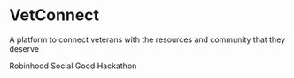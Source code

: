 # VetConnect
A platform to connect veterans with the resources and community that they deserve




Robinhood Social Good Hackathon





<!-- Overview  -->
<!-- 
    Routes = Handles all the routing
    Controller = Controls the intercommunication 
    Middleware = Functions to handle the request/errors
    Config = Configs for Databases, etc etc
    Model = Models for our tables in Mongoose database

    We will be using async handler => async, await , with our mongoDB.
    We are using Bcrypt js to hash the passwords and JWT to authenticate
    The jwt token is signed using ID for each user. 


    If the following is our get request with it's response 

    router.get('/api/menu', (req,res) => { 
        res.status(200).json({"message" : 'Get Menu'})
    })

    We have cleaned up our code in the following manner ==>
        ==> All the incoming request will be read by our Server.js and redirected to the proper Route file.

        ==> Our Route files will perform the requests such as get/post/put/delete by calling the corresponding functions from the Controller.

        ==> The Controller will then read the response and perform the function to provide the response accordingly.

        To summarize:
        Server.js ==> Redirects the requests to the proper routes ==> '/api/menu'
        Route.js ==> Responds to those requests by calling the appropriate Controller ==> 'Get/Post/Put/Delete'
        Controller.js ==> Carries out the requests and forms a response accordingly ==> (req,res) => {}
-->

<!-- #Routes 
    For each functionality, we will have a separate route file in our routes folder just to have a proper file structure. 

    => Menu - menuRoutes.js  
-->

<!-- #Controllers 
    Instead of having our functions inside the body of the requests in the route files, we will have a controller dedicated to them that will handle those functions. 

    => Menu - menuController.js  
-->
</small>
